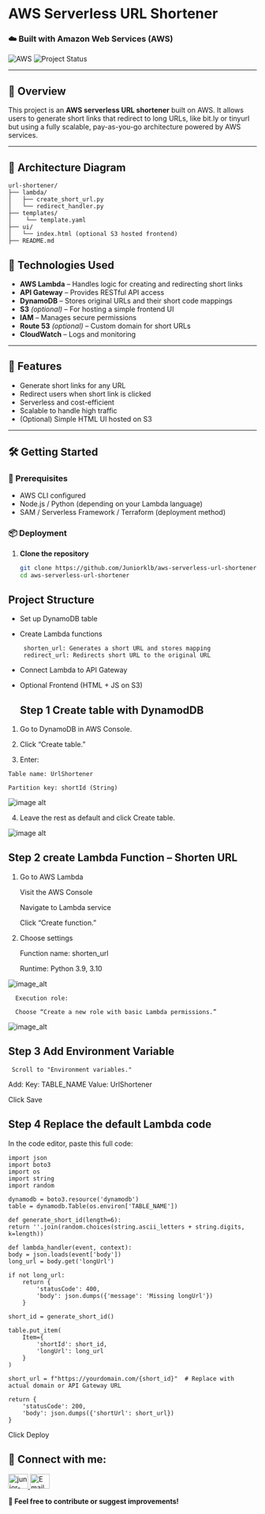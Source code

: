 #  AWS Serverless URL Shortener

### ☁️ Built with Amazon Web Services (AWS)

![AWS](https://img.shields.io/badge/Built%20with-AWS-orange?style=flat&logo=amazonaws)
![Project Status](https://img.shields.io/badge/status-in--progress-yellow)

---

## 📌 Overview

This project is an **AWS serverless URL shortener** built on AWS. It allows users to generate short links that redirect to long URLs, like bit.ly or tinyurl  but using a fully scalable, pay-as-you-go architecture powered by AWS services.

---

## 🧱 Architecture Diagram

    url-shortener/
    ├── lambda/
    │   ├── create_short_url.py
    │   └── redirect_handler.py
    ├── templates/
    │    └── template.yaml
    ├── ui/
    │   └── index.html (optional S3 hosted frontend)
    ├── README.md





## 🔧 Technologies Used

- **AWS Lambda** – Handles logic for creating and redirecting short links  
- **API Gateway** – Provides RESTful API access  
- **DynamoDB** – Stores original URLs and their short code mappings  
- **S3** *(optional)* – For hosting a simple frontend UI  
- **IAM** – Manages secure permissions  
- **Route 53** *(optional)* – Custom domain for short URLs  
- **CloudWatch** – Logs and monitoring  

---

## 🚀 Features

-  Generate short links for any URL  
-  Redirect users when short link is clicked  
-  Serverless and cost-efficient  
-  Scalable to handle high traffic  
-  (Optional) Simple HTML UI hosted on S3  

---

## 🛠️ Getting Started

### 🧰 Prerequisites

- AWS CLI configured
- Node.js / Python (depending on your Lambda language)
- SAM / Serverless Framework / Terraform (deployment method)

### 📦 Deployment

1. **Clone the repository**
   ```bash
   git clone https://github.com/Juniorklb/aws-serverless-url-shortener.git
   cd aws-serverless-url-shortener
## Project Structure

- Set up DynamoDB table
- Create Lambda functions
  
       shorten_url: Generates a short URL and stores mapping
       redirect_url: Redirects short URL to the original URL

- Connect Lambda to API Gateway
- Optional Frontend (HTML + JS on S3)

  ## Step 1 Create table with DynamodDB

 1.  Go to DynamoDB in AWS Console.

 2.  Click “Create table.”

 3.  Enter:

    Table name: UrlShortener

    Partition key: shortId (String)

![image alt](https://github.com/Juniorklb/AWS-Serverless-URL-Shortener/blob/1e8ef7ea1b3abe3a359abc14d028cc503eef5fb0/Images/Dynamobd.PNG)
   
4. Leave the rest as default and click Create table.
   
![image alt](https://github.com/Juniorklb/AWS-Serverless-URL-Shortener/blob/94e246deabe545de034cdf84a2db44c573bf74fa/Images/Dynamobd%202.PNG)

   ## Step 2 create Lambda Function – Shorten URL

   1. Go to AWS Lambda
      
      Visit the AWS Console

      Navigate to Lambda service

      Click “Create function.”

   2. Choose settings
      
      Function name: shorten_url

      Runtime: Python 3.9, 3.10
      
   ![image_alt](https://github.com/Juniorklb/AWS-Serverless-URL-Shortener/blob/698309afbc95e6dec142975d620055734f8d5442/Images/Lambda%201.PNG)
   
      Execution role:

      Choose “Create a new role with basic Lambda permissions.”   

  ![image_alt](https://github.com/Juniorklb/AWS-Serverless-URL-Shortener/blob/fc7b27baffe8cae13b97d777064e639c8ce5bd32/Images/Lambda%202.PNG)
  
  ## Step 3 Add Environment Variable
      
     Scroll to "Environment variables."

  Add:
    Key: TABLE_NAME
    Value: UrlShortener

  Click Save

  ## Step 4 Replace the default Lambda code

In the code editor, paste this full code:

    import json
    import boto3
    import os
    import string
    import random

    dynamodb = boto3.resource('dynamodb')
    table = dynamodb.Table(os.environ['TABLE_NAME'])

    def generate_short_id(length=6):
    return ''.join(random.choices(string.ascii_letters + string.digits, k=length))

    def lambda_handler(event, context):
    body = json.loads(event['body'])
    long_url = body.get('longUrl')

    if not long_url:
        return {
            'statusCode': 400,
            'body': json.dumps({'message': 'Missing longUrl'})
        }

    short_id = generate_short_id()
    
    table.put_item(
        Item={
            'shortId': short_id,
            'longUrl': long_url
        }
    )

    short_url = f"https://yourdomain.com/{short_id}"  # Replace with actual domain or API Gateway URL

    return {
        'statusCode': 200,
        'body': json.dumps({'shortUrl': short_url})
    }
Click Deploy

</b>
<h2>👥 Connect with me:</h2>

<p align="left">
  <a href="https://www.linkedin.com/in/junior-kalomba-10002a18a/" target="_blank">
    <img src="https://raw.githubusercontent.com/rahuldkjain/github-profile-readme-generator/master/src/images/icons/Social/linked-in-alt.svg" alt="junior-kalomba-10002a18a" height="30" width="40"/>  
    
  </a>
  <a href="mailto:jrkalomba@gmail.com" target="_blank">
  <img  src="https://upload.wikimedia.org/wikipedia/commons/4/4e/Mail_%28iOS%29.svg" alt="Email" height="30" width="40"/>
</a>
</p>


[linkedin]: https://linkedin.com/in/Juniorkalomba

**🔗 Feel free to contribute or suggest improvements!**


   

